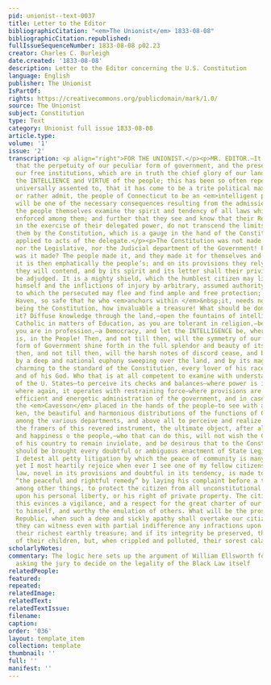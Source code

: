 ```yaml
---
pid: unionist--text-0037
title: Letter to the Editor
bibliographicCitation: "<em>The Unionist</em> 1833-08-08"
bibliographicCitation.republished: 
fullIssueSequenceNumber: 1833-08-08 p02.23
creator: Charles C. Burleigh
date.created: '1833-08-08'
description: Letter to the Editor concerning the U.S. Constitution
language: English
publisher: The Unionist
IsPartOf: 
rights: https://creativecommons.org/publicdomain/mark/1.0/
source: The Unionist
subject: Constitution
type: Text
category: Unionist full issue 1833-08-08
article.type: 
volume: '1'
issue: '2'
transcription: <p align="right">FOR THE UNIONIST.</p><p>MR. EDITOR.—It is often said
  that the perpetuity of our peculiar form of government, and the preservation of
  our free institutions, which are in truth the chief glory of our land, depend upon
  the INTELLIENCE and VIRTUE of the people; this has been so often repeated and so
  universally assented to, that it has come to be a trite political maxim. Now suppose,
  or rather admit, the people of Connecticut to be an <em>intelligent people, </em>what
  will be one of the necessary consequences resulting from the admission? Surely that
  the people themselves examine the spirit and tendency of all laws which are to be
  enforced among them; and further that they see and know that their Representatives
  in the exercise of their delegated power, do not transcend the limits prescribed
  them by the Constitution, which is a gauge in the hand of the Constituent to be
  applied to acts of the delegate.</p><p>The Constitution was not made for the Executive,
  nor the Legislative, nor the Judicial department of the Government! For whom then
  was it made? The people made it, and they made it for themselves and for their posterity;
  it is then emphatically the people’s; and on its provisions they rely, for its support
  they will contend, and by its spirit and its letter shall their privileges and immunities
  be adjudged. It is a mighty shield, which the humblest citizen may lift up between
  himself and the inflictions of injury by arbitrary, assumed authority; it is a sanctuary,
  to which the persecuted may flee and find ample and free protection; and it is a
  Haven, so safe that he who <em>anchors within </em>&nbsp;it, needs no <em>insurance</em>!</p><p>Such
  being the Constitution, how invaluable a treasure! What should be done to preserve
  it? Diffuse knowledge through the land,—open the fountains of intelligence,—be as
  Catholic in matters of Education, as you are tolerant in religion,—be in fact, what
  you are in profession,—a Democracy, and let the INTELLIGENCE be, where the POWER
  is, in the People! Then, and not till then, will the symmetry of our inimitable
  form of Government shine forth in the full splendor and beauty of its exact proportions;
  then, and not till then, will the harsh notes of discord cease, and be succeeded
  by a deep and national euphony sweeping over the land, and by its magic strains
  charming to the standard of the Constitution, every lover of his race,—of his Country
  and of his God. Who that is at all competent to examine with understanding the Constitution
  of the U. States—to perceive its checks and balances—where power is imparted and
  where again, it operates with restraining force—where provisions are made for an
  efficient and energetic administration of the government, and in case of abuse,
  the <em>Cavesson</em> placed in the hands of the people—to see with a philanthropic
  ken, the beautiful and harmonious distributions of the functions of Government,
  among the various departments, and above all to perceive and realize that, with
  the framers of this revered instrument, the ultimate object, after all was the security
  and happiness o the people,—who that can do this, will not wish the Constitution
  of his country to remain inviolate, and be desirous that to the Constitutional test
  should be brought every doubtful or ambiguous enactment of State Legislatures? Although
  I detest all petty litigation by which the peace of community is many times disturbed,
  yet I most heartily rejoice when ever I see one of my fellow citizens on whom a
  law, novel in its provisions and doubtful in its tendency, is made to bear, pursuing
  “the peaceful and rightful remedy” by laying his complaint before a tribunal, constituted,
  among other things, to protect the citizen from all unconstitutional enactments
  upon his personal liberty, or his right of private property. The citizen who does
  this evinces a vigilance, and a respect for the great charter of our rights, commendable
  to himself, and worthy the emulation of others. What will be the prospect of the
  Republic, when such a deep and sickly apathy shall overtake our citizens, as that
  they can witness even with partial indifference any infractions upon the Constitution,
  their richest earthly treasure; and if its integrity be preserved, the best inheritance
  of their children, but, when crippled and polluted, their sorest calamity!</p><p>UNIONIST.</p>
scholarlyNotes: 
commentary: The logic here sets up the argument of William Ellsworth for the trial,
  asking the jury to decide on the legality of the Black Law itself
relatedPeople: 
featured: 
repeated: 
relatedImage: 
relatedText: 
relatedTextIssue: 
filename: 
caption: 
order: '036'
layout: template_item
collection: template
thumbnail: ''
full: ''
manifest: ''
---
```

